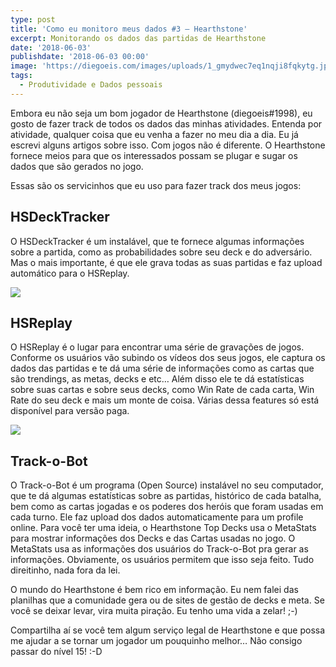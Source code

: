 ```yaml
---
type: post
title: 'Como eu monitoro meus dados #3 — Hearthstone'
excerpt: Monitorando os dados das partidas de Hearthstone
date: '2018-06-03'
publishdate: '2018-06-03 00:00'
image: 'https://diegoeis.com/images/uploads/1_gmydwec7eq1nqji8fqkytg.jpeg'
tags:
  - Produtividade e Dados pessoais
---
```

Embora eu não seja um bom jogador de Hearthstone (diegoeis#1998), eu gosto de fazer track de todos os dados das minhas atividades. Entenda por atividade, qualquer coisa que eu venha a fazer no meu dia a dia. Eu já escrevi alguns artigos sobre isso. Com jogos não é diferente. O Hearthstone fornece meios para que os interessados possam se plugar e sugar os dados que são gerados no jogo.

Essas são os servicinhos que eu uso para fazer track dos meus jogos:

## HSDeckTracker

O HSDeckTracker é um instalável, que te fornece algumas informações sobre a partida, como as probabilidades sobre seu deck e do adversário. Mas o mais importante, é que ele grava todas as suas partidas e faz upload automático para o HSReplay.

![](/images/uploads/1_6v-iyleezo3lbxgujjqklg.png)

## HSReplay

O HSReplay é o lugar para encontrar uma série de gravações de jogos. Conforme os usuários vão subindo os vídeos dos seus jogos, ele captura os dados das partidas e te dá uma série de informações como as cartas que são trendings, as metas, decks e etc… Além disso ele te dá estatísticas sobre suas cartas e sobre seus decks, como Win Rate de cada carta, Win Rate do seu deck e mais um monte de coisa. Várias dessa features só está disponível para versão paga.

![](/images/uploads/1_g2jie0msjiclz2t9xr0amw.png)

## Track-o-Bot

O Track-o-Bot é um programa (Open Source) instalável no seu computador, que te dá algumas estatísticas sobre as partidas, histórico de cada batalha, bem como as cartas jogadas e os poderes dos heróis que foram usadas em cada turno. Ele faz upload dos dados automaticamente para um profile online. Para você ter uma ideia, o Hearthstone Top Decks usa o MetaStats para mostrar informações dos Decks e das Cartas usadas no jogo. O MetaStats usa as informações dos usuários do Track-o-Bot pra gerar as informações. Obviamente, os usuários permitem que isso seja feito. Tudo direitinho, nada fora da lei.

O mundo do Hearthstone é bem rico em informação. Eu nem falei das planilhas que a comunidade gera ou de sites de gestão de decks e meta. Se você se deixar levar, vira muita piração. Eu tenho uma vida a zelar! ;-)

Compartilha aí se você tem algum serviço legal de Hearthstone e que possa me ajudar a se tornar um jogador um pouquinho melhor… Não consigo passar do nível 15! :-D
